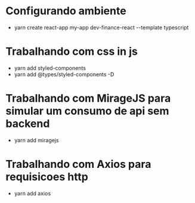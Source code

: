 # Configurando ambiente
- yarn create react-app my-app dev-finance-react --template typescript  

# Trabalhando com css in js
- yarn add styled-components
- yarn add @types/styled-components -D

# Trabalhando com MirageJS para simular um consumo de api sem backend
- yarn add miragejs

# Trabalhando com Axios para requisicoes http
- yarn add axios